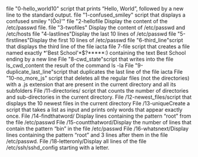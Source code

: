 file "0-hello_world10" script that prints “Hello, World”, followed by a new line to the standard output.
file "1-confused_smiley" script that displays a confused smiley "(Ôo)'"
file "2-hellofile Display the content of the /etc/passwd file.
file "3-twofiles" Display the content of /etc/passwd and /etc/hosts 
file "4-lastlines"Display the last 10 lines of /etc/passwd
file "5-firstlines"Display the first 10 lines of /etc/passwd
file "6-third_line"script that displays the third line of the file iacta
 file 7-file script that creates a file named exactly \*\'Best School\'\*$\?\*\*\*\*\*:) containing the text Best School ending by a new line
File "8-cwd_state"script that writes into the file ls_cwd_content the result of the command ls -la
File "9-duplicate_last_line"script that duplicates the last line of the file iacta
File "10-no_more_js" script that deletes all the regular files (not the directories) with a .js extension that are present in the current directory and all its subfolders
File /11-directories/ script that counts the number of directories and sub-directories in the current directory.
File /12-newest_files/script that displays the 10 newest files in the current directory
File /13-uniqueCreate a script that takes a list as input and prints only words that appear exactly once.
File /14-findthatword/ Display lines containing the pattern “root” from the file /etc/passwd
File /15-countthatword/Display the number of lines that contain the pattern “bin” in the file /etc/passwd
File /16-whatsnext/Display lines containing the pattern “root” and 3 lines after them in the file /etc/passwd.
File /18-letteronly/Display all lines of the file /etc/ssh/sshd_config starting with a letter.
